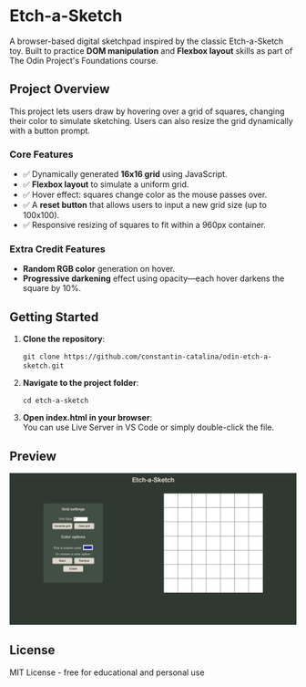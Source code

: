 # Etch-a-Sketch 

A browser-based digital sketchpad inspired by the classic Etch-a-Sketch toy. Built to practice **DOM manipulation** and **Flexbox layout** skills as part of The Odin Project's Foundations course.

## Project Overview

This project lets users draw by hovering over a grid of squares, changing their color to simulate sketching. Users can also resize the grid dynamically with a button prompt.

### Core Features

- ✅ Dynamically generated **16x16 grid** using JavaScript.
- ✅ **Flexbox layout** to simulate a uniform grid.
- ✅ Hover effect: squares change color as the mouse passes over.
- ✅ A **reset button** that allows users to input a new grid size (up to 100x100).
- ✅ Responsive resizing of squares to fit within a 960px container.

### Extra Credit Features

- **Random RGB color** generation on hover.
- **Progressive darkening** effect using opacity—each hover darkens the square by 10%.

## Getting Started

1. **Clone the repository**:
   ```
   git clone https://github.com/constantin-catalina/odin-etch-a-sketch.git
   ```
2. **Navigate to the project folder**:
   ```
   cd etch-a-sketch
   ```
3. **Open index.html in your browser**:<br>
You can use Live Server in VS Code or simply double-click the file.

## Preview
![Etch-a-Sketch Demo](etch-a-sketch_demo.png)

## License
MIT License - free for educational and personal use
